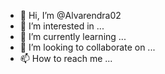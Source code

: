 - 👋 Hi, I’m @Alvarendra02
- 👀 I’m interested in ...
- 🌱 I’m currently learning ...
- 💞️ I’m looking to collaborate on ...
- 📫 How to reach me ...

<!---
Alvarendra02/Alvarendra02 is a ✨ special ✨ repository because its `README.md` (this file) appears on your GitHub profile.
You can click the Preview link to take a look at your changes.
---
